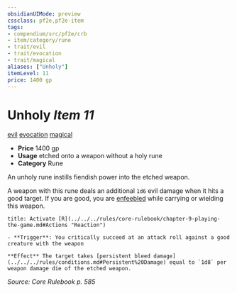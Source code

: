 ```yaml
---
obsidianUIMode: preview
cssclass: pf2e,pf2e-item
tags:
- compendium/src/pf2e/crb
- item/category/rune
- trait/evil
- trait/evocation
- trait/magical
aliases: ["Unholy"]
itemLevel: 11
price: 1400 gp
---
```

# Unholy *Item 11*  
[evil](../../../rules/traits/evil.md)  [evocation](../../../rules/traits/evocation.md)  [magical](../../../rules/traits/magical.md)  

- **Price** 1400 gp
- **Usage** etched onto a weapon without a holy rune
- **Category** Rune

An unholy rune instills fiendish power into the etched weapon.

A weapon with this rune deals an additional `1d6` evil damage when it hits a good target. If you are good, you are [enfeebled](../../../rules/conditions.md#Enfeebled) while carrying or wielding this weapon.

```ad-embed-ability
title: Activate [R](../../../rules/core-rulebook/chapter-9-playing-the-game.md#Actions "Reaction")

- **Trigger**: You critically succeed at an attack roll against a good creature with the weapon

**Effect** The target takes [persistent bleed damage](../../../rules/conditions.md#Persistent%20Damage) equal to `1d8` per weapon damage die of the etched weapon.
```

*Source: Core Rulebook p. 585*
